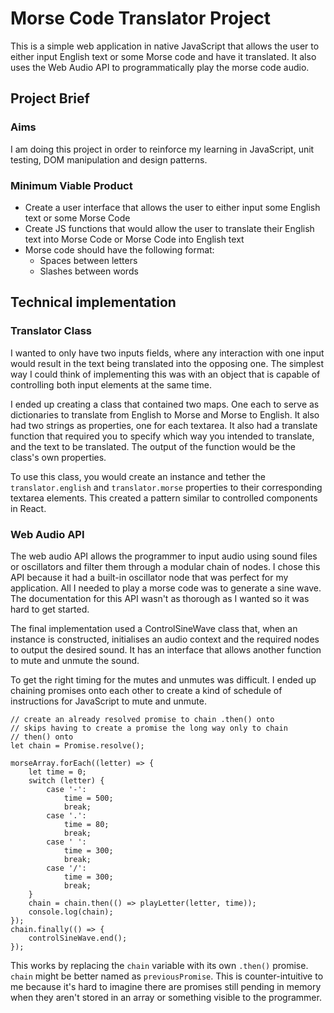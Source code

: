 # Morse Code Translator Project

This is a simple web application in native JavaScript that allows the
user to either input English text or some Morse code and have it
translated. It also uses the Web Audio API to programmatically play the morse code audio.

## Project Brief

### Aims

I am doing this project in order to reinforce my learning in
JavaScript, unit testing, DOM manipulation and design patterns.

### Minimum Viable Product

-   Create a user interface that allows the user to either input some
    English text or some Morse Code
-   Create JS functions that would allow the user to translate their
    English text into Morse Code or Morse Code into English text
-   Morse code should have the following format:
    -   Spaces between letters
    -   Slashes between words

## Technical implementation

### Translator Class

I wanted to only have two inputs fields, where any interaction with one input would result in the text being translated into the opposing one. The simplest way I could think of implementing this was with an object that is capable of controlling both input elements at the same time.

I ended up creating a class that contained two maps. One each to serve as dictionaries to translate from English to Morse and Morse to English. It also had two strings as properties, one for each textarea. It also had a translate function that required you to specify which way you intended to translate, and the text to be translated. The output of the function would be the class's own properties.

To use this class, you would create an instance and tether the `translator.english` and `translator.morse` properties to their corresponding textarea elements. This created a pattern similar to controlled components in React.

### Web Audio API

The web audio API allows the programmer to input audio using sound files or oscillators and filter them through a modular chain of nodes. I chose this API because it had a built-in oscillator node that was perfect for my application. All I needed to play a morse code was to generate a sine wave. The documentation for this API wasn't as thorough as I wanted so it was hard to get started.

The final implementation used a ControlSineWave class that, when an instance is constructed, initialises an audio context and the required nodes to output the desired sound. It has an interface that allows another function to mute and unmute the sound.

To get the right timing for the mutes and unmutes was difficult. I ended up chaining promises onto each other to create a kind of schedule of instructions for JavaScript to mute and unmute.

```
// create an already resolved promise to chain .then() onto
// skips having to create a promise the long way only to chain
// then() onto
let chain = Promise.resolve();

morseArray.forEach((letter) => {
    let time = 0;
    switch (letter) {
        case '-':
            time = 500;
            break;
        case '.':
            time = 80;
            break;
        case ' ':
            time = 300;
            break;
        case '/':
            time = 300;
            break;
    }
    chain = chain.then(() => playLetter(letter, time));
    console.log(chain);
});
chain.finally(() => {
    controlSineWave.end();
});
```

This works by replacing the `chain` variable with its own `.then()` promise. `chain` might be better named as `previousPromise`. This is counter-intuitive to me because it's hard to imagine there are promises still pending in memory when they aren't stored in an array or something visible to the programmer.

